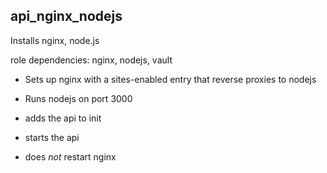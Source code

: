 api_nginx_nodejs
----------------

Installs nginx, node.js

role dependencies: nginx, nodejs, vault


 + Sets up nginx with a sites-enabled entry that reverse proxies to nodejs
 
 + Runs nodejs on port 3000

 + adds the api to init

 + starts the api

 + does _not_ restart nginx
